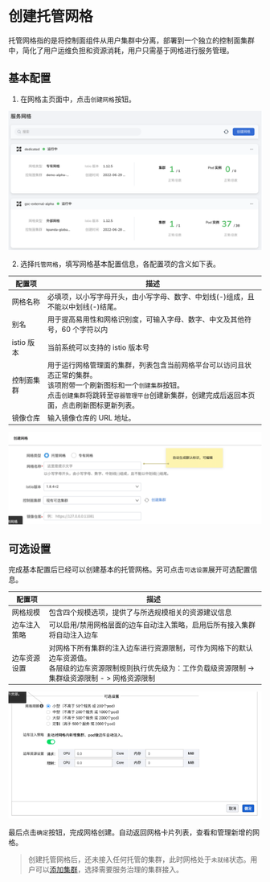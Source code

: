 # 创建托管网格

托管网格指的是将控制面组件从用户集群中分离，部署到一个独立的控制面集群中，简化了用户运维负担和资源消耗，用户只需基于网格进行服务管理。

## 基本配置

1. 在网格主页面中，点击`创建网格`按钮。

  ![创建网格](../../images/servicemesh01.png)

2. 选择`托管网格`，填写网格基本配置信息，各配置项的含义如下表。

| 配置项           | 描述                                                         |
| ---------------- | ------------------------------------------------------------ |
| 网格名称         | 必填项，以小写字母开头，由小写字母、数字、中划线(-)组成，且不能以中划线(-)结尾。                        |
| 别名| 用于提高易用性和网格识别度，可输入字母、数字、中文及其他符号，60 个字符以内 |
| istio 版本        | 当前系统可以支持的 istio 版本号                            |
| 控制面集群       | 用于运行网格管理面的集群，列表包含当前网格平台可以访问且状态正常的集群。<br />该项附带一个刷新图标和一个`创建集群`按钮。<br />点击`创建集群`将跳转至`容器管理平台`创建新集群，创建完成后返回本页面，点击刷新图标更新列表。 |
| 镜像仓库         | 输入镜像仓库的 URL 地址。                             |

![基本配置](../../images/servicemesh02.png)

## 可选设置

完成基本配置后已经可以创建基本的托管网格。另可点击`可选设置`展开可选配置信息。

| 配置项       | 描述                                                         |
| ------------ | ------------------------------------------------------------ |
| 网格规模     | 包含四个规模选项，提供了与所选规模相关的资源建议信息         |
| 边车注入策略 | 可以启用/禁用网格层面的边车自动注入策略，启用后所有接入集群将自动注入边车 |
| 边车资源设置 | 对网格下所有集群的注入边车进行资源限制，可作为网格下的默认边车资源值。<br />各层级的边车资源限制规则执行优先级为：工作负载级资源限制 -> 集群级资源限制 - > 网格资源限制 |

![可选设置](../../images/servicemesh02-1.png)

最后点击`确定`按钮，完成网格创建。自动返回网格卡片列表，查看和管理新增的网格。

> 创建托管网格后，还未接入任何托管的集群，此时网格处于`未就绪`状态。用户可以[添加集群](../08ClusterManagement/README.md)，选择需要服务治理的集群接入。
